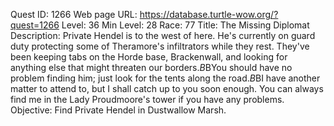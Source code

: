 Quest ID: 1266
Web page URL: https://database.turtle-wow.org/?quest=1266
Level: 36
Min Level: 28
Race: 77
Title: The Missing Diplomat
Description: Private Hendel is to the west of here. He's currently on guard duty protecting some of Theramore's infiltrators while they rest. They've been keeping tabs on the Horde base, Brackenwall, and looking for anything else that might threaten our borders.$B$BYou should have no problem finding him; just look for the tents along the road.$B$BI have another matter to attend to, but I shall catch up to you soon enough. You can always find me in the Lady Proudmoore's tower if you have any problems.
Objective: Find Private Hendel in Dustwallow Marsh.
